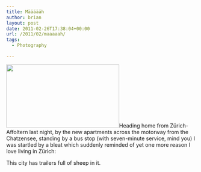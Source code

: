 ```yaml
---
title: Määäääh
author: brian
layout: post
date: 2011-02-26T17:38:04+00:00
url: /2011/02/maaaaah/
tags:
  - Photography

---
```

[<img class="alignleft size-medium wp-image-205" title="5477900739_10eb3ab113_b" src="http://trammell.ch/wp-content/uploads/2011/02/5477900739_10eb3ab113_b-300x168.jpg" alt="" width="300" height="168" srcset="https://trammell.ch/wp-content/uploads/2011/02/5477900739_10eb3ab113_b-300x168.jpg 300w, https://trammell.ch/wp-content/uploads/2011/02/5477900739_10eb3ab113_b.jpg 1024w" sizes="(max-width: 300px) 100vw, 300px" />][1]Heading home from Zürich-Affoltern last night, by the new apartments across the motorway from the Chatzensee, standing by a bus stop (with seven-minute service, mind you) I was startled by a bleat which suddenly reminded of yet one more reason I love living in Zürich:

This city has trailers full of sheep in it.

 [1]: http://www.flickr.com/photos/bht/5477900739/